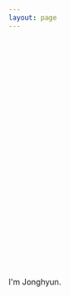 ```yaml
---
layout: page
---
```


<script src="https://ajax.googleapis.com/ajax/libs/jquery/3.4.1/jquery.min.js"></script>
<script src='https://d3js.org/d3.v5.min.js'></script>

<div id='blank' style='height:10px;'></div>

<div id='container'>
<svg style='width:100%;height:400px;border:0px'>
	<g></g>
</svg>
</div>

<script>
var svg = d3.select('#container').select('svg');

var points = [
	[116, 209],
	[118, 180],
	[122, 156],
	[127, 147],
	[130, 144],
	[135, 141],
	[139, 152],
	[150, 149],
	[162, 151],
	[166, 151],
	[180, 149],
	[185, 150],
	[181, 144],
	[165, 142],
	[157, 140],
	[150, 144],
	[151, 132],
	[153, 130],
	[160, 129],
	[174, 129],
	[180, 128],
	[186, 127],
	[199, 126],
	[215, 137],
	[231, 142],
	[239, 145],
	[232, 138],
	[236, 135],
	[244, 139],
	[247, 136],
	[251, 138],
	[244, 141],
	[239, 145],
	[252, 150],
	[265, 151],
	[265, 150],
	[272, 156],
	[275, 156],
	[279, 158],
	[282, 155],
	[291, 160],
	[299, 160],
	[310, 180],
	[311, 190],
	[311, 211],
	[307, 234],
	[306, 235],
	[305, 256],
	[304, 264],
	[300, 276],
	[298, 279],
	[281, 299],
	[258, 314],
	[247, 325],
	[248, 326],
	[268, 330],
	[278, 328],
	[282, 332],
	[273, 350],
	[275, 347],
	[283, 336],
	[290, 310],
	[294, 297],
	[304, 282],
	[311, 249],
	[313, 236],
	[321, 235],
	[324, 229],
	[327, 221],
	[339, 189],
	[340, 182],
	[340, 165],
	[343, 152],
	[344, 137],
	[347, 116],
	[344, 102],
	[336, 77],
	[310, 40],
	[290, 23],
	[264, 11],
	[246, 4],
	[229, 3],
	[208, 0],
	[198, 0],
	[190, 6],
	[182, 5],
	[167, 8],
	[159, 12],
	[148, 18],
	[133, 30],
	[120, 42],
	[109, 52],
	[106, 60],
	[106, 65],
	[90, 97],
	[89, 103],
	[88, 111],
	[90, 129],
	[92, 149],
	[92, 155],
	[95, 161],
	[97, 166],
	[104, 177],
	[106, 180],
	[110, 193],
	[115, 206],

	[-1, -1],
	[138, 135],
	[142, 138],
	[141, 143],
	
	[-1, -1],
	[328, 209],
	[333, 191],
	
	[-1, -1],
	[319, 219],
	[325, 220],
	[323, 226],
	
	[-1, -1],
	[172, 172],
	[180, 174],
	[185, 178],
	[189, 185],
	[179, 190],
	[181, 187],
	[178, 183],
	[170, 184],
	[167, 181],
	[164, 175],
	[159, 177],
	[160, 181],
	[155, 182],
	[147, 180],
	[149, 178],
	
	[-1, -1],
	[181, 176],
	[184, 180],
	[178, 183],
	
	[-1, -1],
	[249, 174],
	[255, 172],
	[274, 174],
	[284, 176],
	[288, 180],
	[286, 184],
	[278, 188],
	[273, 184],
	[265, 185],
	[254, 184],
	[249, 177],
	[246, 180],
	[247, 184],
	[243, 186],
	[242, 184],
	
	[-1, -1],
	[266, 175],
	[265, 182],
	[269, 177],
	
	[-1, -1],
	[200, 236],
	[205, 239],
	[197, 241],
	
	[-1, -1],
	[219, 243],
	[228, 235],
	[233, 236],
	[236, 238],
	[243, 234],
	[230, 240],
	[226, 243],
	
	[-1, -1],
	[182, 267],
	[192, 266],
	[210, 267],
	[223, 266],
	[232, 265],
	[239, 266],
	[252, 265],
	[255, 268],
	[248, 274],
	[227, 283],
	[234, 276],
	[227, 272],
	[217, 272],
	[187, 271],
	[177, 270]
];

var scale = 1.0;

var len = points.length;

var i = 0;	
move();

function move() {
	if (i >= len-1) {
		console.log('end of drawing');
		return;
	}

	if (points[i][0] < 0 || points[(i+1)%len][0] < 0) {
		i++;
		move();
		return;
	}
	
	var shift_x = -45;
	var shift_y = 10;
	var cur_point_x = points[i][0] + shift_x;
	var cur_point_y = points[i][1] + shift_y;
	var next_point_x = points[(i+1)%len][0] + shift_x;
	var next_point_y = points[(i+1)%len][1] + shift_y;
		
	var line = svg.append('line')
		.attr('class', function(d) {
			return 'solid';
		})
		.attr('stroke', 'black')
		.attr('x1', cur_point_x * scale)
		.attr('y1', cur_point_y * scale)
		.attr('x2', cur_point_x * scale)
		.attr('y2', cur_point_y * scale);

	
	line.attr('x1', cur_point_x * scale)
		.attr('y1', cur_point_y * scale)
		.transition()
		.duration(10)
		.attr('x2', next_point_x * scale)
		.attr('y2', next_point_y * scale)
		.transition()
		.duration(10)
		.on('start', move);

	i++;
}

</script>

I'm Jonghyun.
